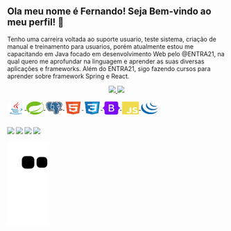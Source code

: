 ## Ola meu nome é Fernando! Seja Bem-vindo ao meu perfil! 👋

Tenho uma carreira voltada ao suporte usuario, teste sistema, criação de manual e treinamento para usuarios, porém atualmente estou me capacitando em Java focado em desenvolvimento Web pelo @ENTRA21, na qual quero me aprofundar na linguagem e aprender as suas diversas aplicações e frameworks.
Além do ENTRA21, sigo fazendo cursos para aprender sobre framework Spring e React.

<div align="center">
  <a href="https://github.com/iTzP4iN">
  <img height="180em" src="https://github-readme-stats.vercel.app/api?username=iTzP4iN&show_icons=true&theme=dracula&include_all_commits=true&count_private=true"/>
  <img height="180em" src="https://github-readme-stats.vercel.app/api/top-langs/?username=iTzP4iN&layout=compact&langs_count=7&theme=dracula"/>
</div>

  <div style="display: inline_block"><br>
  <img align="center" alt="CSS" height="30" width="40" src="https://raw.githubusercontent.com/devicons/devicon/master/icons/java/java-original.svg">  
  <img align="center" alt="Spring" height="30" width="40" src="https://raw.githubusercontent.com/devicons/devicon/master/icons/spring/spring-original.svg">
  <img align="center" alt="Spring" height="30" width="40" src="https://raw.githubusercontent.com/devicons/devicon/master/icons/postgresql/postgresql-original.svg">
  <img align="center" alt="HTML" height="30" width="40" src="https://raw.githubusercontent.com/devicons/devicon/master/icons/html5/html5-original.svg">
  <img align="center" alt="CSS" height="30" width="40" src="https://raw.githubusercontent.com/devicons/devicon/master/icons/css3/css3-original.svg">
  <img align="center" alt="CSS" height="30" width="40" src="https://raw.githubusercontent.com/devicons/devicon/master/icons/bootstrap/bootstrap-original.svg">
  <img align="center" alt="Js" height="30" width="40" src="https://raw.githubusercontent.com/devicons/devicon/master/icons/javascript/javascript-plain.svg">
  <img align="center" alt="CSS" height="30" width="40" src="https://raw.githubusercontent.com/devicons/devicon/master/icons/jquery/jquery-original.svg">  
  
  
</div>
  
##
  <div> 
  <a href="https://instagram.com/itz_p4in" target="_blank"><img src="https://img.shields.io/badge/-Instagram-%23E4405F?style=for-the-badge&logo=instagram&logoColor=white" target="_blank"></a>
 	<a href="https://www.twitch.tv/itz_p4in_" target="_blank"><img src="https://img.shields.io/badge/Twitch-9146FF?style=for-the-badge&logo=twitch&logoColor=white" target="_blank"></a>
  <a href = "mailto:fdbautista90@gmail.com"><img src="https://img.shields.io/badge/-Gmail-%23333?style=for-the-badge&logo=gmail&logoColor=white" target="_blank"></a>
  <a href="https://www.linkedin.com/in/fernando-delgado-bautista/" target="_blank"><img src="https://img.shields.io/badge/-LinkedIn-%230077B5?style=for-the-badge&logo=linkedin&logoColor=white" target="_blank"></a> 
 
  ![Snake animation](https://github.com/iTzP4iN/iTzP4iN/blob/output/github-contribution-grid-snake.svg)
 
</div>
  


